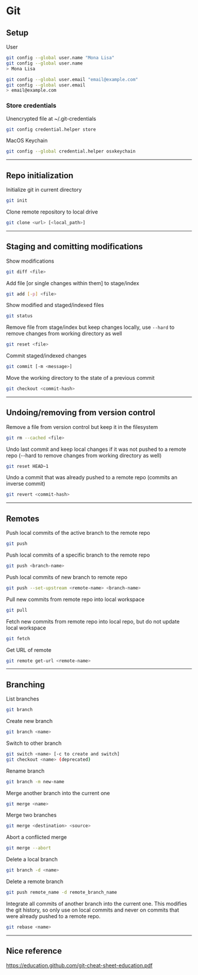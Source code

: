 # Git
## Setup
User
```bash
git config --global user.name "Mona Lisa"
git config --global user.name
> Mona Lisa
```
```bash
git config --global user.email "email@example.com"
git config --global user.email
> email@example.com
```

### Store credentials
Unencrypted file at ~/.git-credentials
```bash
git config credential.helper store
```

MacOS Keychain
```bash
git config --global credential.helper osxkeychain
```
---

## Repo initialization
Initialize git in current directory
```bash
git init
```

Clone remote repository to local drive
```bash
git clone <url> [<local_path>]
```
---

## Staging and comitting modifications
Show modifications
```bash
git diff <file>
```

Add file [or single changes within them] to stage/index
```bash
git add [-p] <file>
```

Show modified and staged/indexed files
```bash
git status
```

Remove file from stage/index but keep changes locally, use `--hard` to remove changes from working directory as well
```bash
git reset <file>
```

Commit staged/indexed changes
```bash
git commit [-m <message>]
```

Move the working directory to the state of a previous commit
```bash
git checkout <commit-hash>
```
---

## Undoing/removing from version control
Remove a file from version control but keep it in the filesystem
```bash
git rm --cached <file>
```

Undo last commit and keep local changes if it was not pushed to a remote repo (--hard to remove changes from working directory as well)
```bash
git reset HEAD~1
```

Undo a commit that was already pushed to a remote repo (commits an inverse commit)
```bash
git revert <commit-hash>
```
---

## Remotes
Push local commits of the active branch to the remote repo
```bash
git push
```

Push local commits of a specific branch to the remote repo
```bash
git push <branch-name>
```

Push local commits of new branch to remote repo
```bash
git push --set-upstream <remote-name> <branch-name>
```

Pull new commits from remote repo into local workspace
```bash
git pull
```

Fetch new commits from remote repo into local repo, but do not update local workspace
```bash
git fetch
```

Get URL of remote
```bash
git remote get-url <remote-name>
```
---

## Branching
List branches
```bash
git branch
```

Create new branch
```bash
git branch <name>
```

Switch to other branch
```bash
git switch <name> [-c to create and switch]
git checkout <name> (deprecated)
```

Rename branch
```bash
git branch -m new-name
```

Merge another branch into the current one
```bash
git merge <name>
```

Merge two branches
```bash
git merge <destination> <source>
```

Abort a conflicted merge
```bash
git merge --abort
```

Delete a local branch
```bash
git branch -d <name>
```

Delete a remote branch
```bash
git push remote_name -d remote_branch_name
```

Integrate all commits of another branch into the current one. This modifies the git history, so only use on local commits and never on commits that were already pushed to a remote repo.
```bash
git rebase <name>
```
---

## Nice reference
https://education.github.com/git-cheat-sheet-education.pdf
